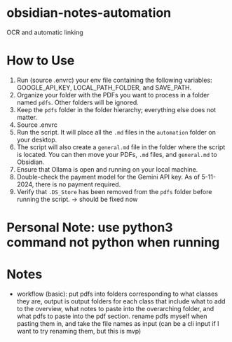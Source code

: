 # obsidian-notes-automation
OCR and automatic linking

# How to Use

1. Run (source .envrc) your env file containing the following variables: GOOGLE_API_KEY, LOCAL_PATH_FOLDER, and SAVE_PATH.
1. Organize your folder with the PDFs you want to process in a folder named `pdfs`. Other folders will be ignored.
2. Keep the `pdfs` folder in the folder hierarchy; everything else does not matter.
22. Source .envrc
3. Run the script. It will place all the `.md` files in the `automation` folder on your desktop.
4. The script will also create a `general.md` file in the folder where the script is located. You can then move your PDFs, `.md` files, and `general.md` to Obsidian.
5. Ensure that Ollama is open and running on your local machine.
6. Double-check the payment model for the Gemini API key. As of 5-11-2024, there is no payment required.
7. Verify that `.DS_Store` has been removed from the `pdfs` folder before running the script. -> should be fixed now

# Personal Note: use python3 command not python when running

# Notes
- workflow (basic): put pdfs into folders corresponding to what classes they are, output is output folders for each class that include what to add to the overview, what notes to paste into the overarching folder, and what pdfs to paste into the pdf section. rename pdfs myself when pasting them in, and take the file names as input (can be a cli input if I want to try renaming them, but this is mvp)

